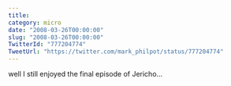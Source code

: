 ```yaml
---
title: 
category: micro
date: "2008-03-26T00:00:00"
slug: "2008-03-26T00:00:00"
TwitterId: "777204774"
TweetUrl: "https://twitter.com/mark_philpot/status/777204774"
---
```


well I still enjoyed the final episode of Jericho...
